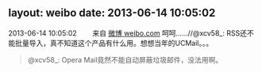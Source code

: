 layout: weibo
date: 2013-06-14 10:05:02
---
<meta name="referrer" content="no-referrer" />

2013-06-14 10:05:02  &nbsp;&nbsp;&nbsp;&nbsp;&nbsp;&nbsp; 来自 <a href="http://weibo.com/" rel="nofollow">微博 weibo.com</a>
呵呵……//@xcv58_: RSS还不能批量导入，真不知道这个产品有什么用。想想当年的UCMail。。。
>  @xcv58_: Opera Mail竟然不能自动屏蔽垃圾邮件，没法用啊。 ​​​
